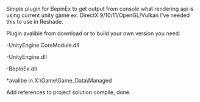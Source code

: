 Simple plugin for BepinEx to get output from console what rendering api is using current unity game ex. DirectX 9/10/11/OpenGL/Vulkan
I've needed this to use in Reshade.

Plugin avalible from download or to build your own version you need:

  -UnityEngine.CoreModule.dll
	
  -UnityEngine.dll
	
  -BepInEx.dll
	
*avalibe in X:\Game\Game_Data\Managed

Add references to project solution compile, done.
